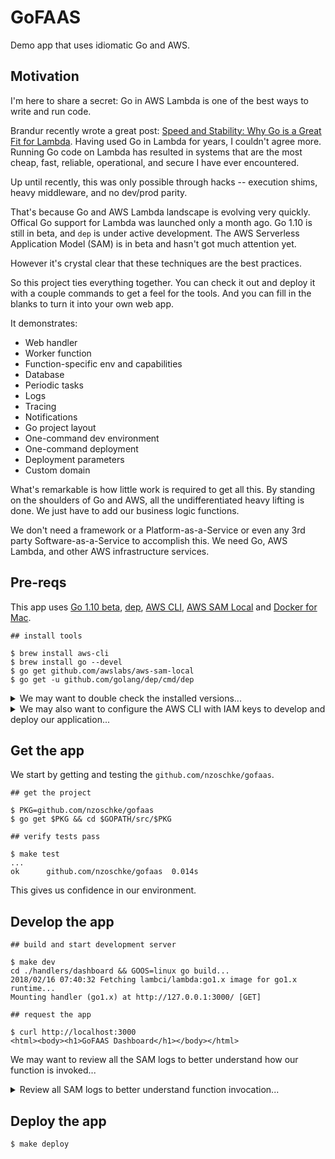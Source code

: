 # GoFAAS

Demo app that uses idiomatic Go and AWS.

## Motivation

I'm here to share a secret: Go in AWS Lambda is one of the best ways to write and run code.

Brandur recently wrote a great post: [Speed and Stability: Why Go is a Great Fit for Lambda](https://brandur.org/go-lambda). Having used Go in Lambda for years, I couldn't agree more. Running Go code on Lambda has resulted in systems that are the most cheap, fast, reliable, operational, and secure I have ever encountered.

Up until recently, this was only possible through hacks -- execution shims, heavy middleware, and no dev/prod parity.

That's because Go and AWS Lambda landscape is evolving very quickly. Offical Go support for Lambda was launched only a month ago. Go 1.10 is still in beta, and `dep` is under active development. The AWS Serverless Application Model (SAM) is in beta and hasn't got much attention yet.

However it's crystal clear that these techniques are the best practices.

So this project ties everything together. You can check it out and deploy it with a couple commands to get a feel for the tools. And you can fill in the blanks to turn it into your own web app.

It demonstrates:

* Web handler
* Worker function
* Function-specific env and capabilities
* Database
* Periodic tasks
* Logs
* Tracing
* Notifications
* Go project layout
* One-command dev environment
* One-command deployment
* Deployment parameters
* Custom domain

What's remarkable is how little work is required to get all this. By standing on the shoulders of Go and AWS, all the undifferentiated heavy lifting is done. We just have to add our business logic functions.

We don't need a framework or a Platform-as-a-Service or even any 3rd party Software-as-a-Service to accomplish this. We need Go, AWS Lambda, and other AWS infrastructure services.

## Pre-reqs

This app uses [Go 1.10 beta](https://beta.golang.org/), [dep](https://github.com/golang/dep), [AWS CLI](https://aws.amazon.com/cli/), [AWS SAM Local](https://docs.aws.amazon.com/lambda/latest/dg/test-sam-local.html) and [Docker for Mac](https://www.docker.com/docker-mac).

```console
## install tools

$ brew install aws-cli
$ brew install go --devel
$ go get github.com/awslabs/aws-sam-local 
$ go get -u github.com/golang/dep/cmd/dep
```

<details>
<summary>We may want to double check the installed versions...</summary>
&nbsp;

```console
## check versions

$ aws --version
aws-cli/1.14.40 Python/3.6.4 Darwin/17.4.0 botocore/1.8.44

$ docker version
Client:
 Version:	17.12.0-ce
 API version:	1.35
 Go version:	go1.9.2
 Git commit:	c97c6d6
 Built:	Wed Dec 27 20:03:51 2017
 OS/Arch:	darwin/amd64

Server:
 Engine:
  Version:	17.12.0-ce
  API version:	1.35 (minimum version 1.12)
  Go version:	go1.9.2
  Git commit:	c97c6d6
  Built:	Wed Dec 27 20:12:29 2017
  OS/Arch:	linux/amd64
  Experimental:	true

$ go version
go version go1.10rc2 darwin/amd64

$ aws-sam-local -v
sam version snapshot
```
</details>

<details>
<summary>We may also want to configure the AWS CLI with IAM keys to develop and deploy our application...</summary>
&nbsp;

Follow the [Creating an IAM User in Your AWS Account](https://docs.aws.amazon.com/IAM/latest/UserGuide/id_users_create.html) doc to create a IAM user with programmatic access. Call the user `gofaas-admin` and attach the "Administrator Access" policy for now.

Then configure the CLI. Here we are creating a new profile that we can switch to with `export AWS_PROFILE=gofaas`. This will help us isolate our experiments from other AWS work.

```console
## configure the AWS CLI with keys

$ aws configure --profile gofaas
AWS Access Key ID [None]: AKIA................
AWS Secret Access Key [None]: PQN4CWZXXbJEgnrom2fP0Z+z................
Default region name [None]: us-east-1
Default output format [None]: json

## configure this session to use the profile

$ export AWS_PROFILE=gofaas

## verify the profile

$ aws iam get-user
{
    "User": {
        "Path": "/",
        "UserName": "gofaas-admin",
        "UserId": "AIDAJA44LJEOECDPZ3S5U",
        "Arn": "arn:aws:iam::572007530218:user/gofaas-admin",
        "CreateDate": "2018-02-16T16:17:24Z"
    }
}
```
</details>

## Get the app

We start by getting and testing the `github.com/nzoschke/gofaas`.

```console
## get the project

$ PKG=github.com/nzoschke/gofaas
$ go get $PKG && cd $GOPATH/src/$PKG

## verify tests pass

$ make test
...
ok  	github.com/nzoschke/gofaas	0.014s
```

This gives us confidence in our environment.

## Develop the app

```console
## build and start development server

$ make dev
cd ./handlers/dashboard && GOOS=linux go build...
2018/02/16 07:40:32 Fetching lambci/lambda:go1.x image for go1.x runtime...
Mounting handler (go1.x) at http://127.0.0.1:3000/ [GET]
```

```console
## request the app

$ curl http://localhost:3000
<html><body><h1>GoFAAS Dashboard</h1></body></html>
```

We may want to review all the SAM logs to better understand how our function is invoked...

<details>
<summary>Review all SAM logs to better understand function invocation...</summary>
&nbsp;

```console
$ make dev

aws-sam-local local start-api -n env.json
2018/02/16 08:24:33 Connected to Docker 1.35
2018/02/16 08:24:33 Fetching lambci/lambda:go1.x image for go1.x runtime...
go1.x: Pulling from lambci/lambda
Digest: sha256:d77adf847c45dcb5fae3cd93283447fad3f3d51ead024aed0c866a407a206e7c
Status: Image is up to date for lambci/lambda:go1.x

Mounting handler (go1.x) at http://127.0.0.1:3000/ [GET]

You can now browse to the above endpoints to invoke your functions.
You do not need to restart/reload SAM CLI while working on your functions,
changes will be reflected instantly/automatically. You only need to restart
SAM CLI if you update your AWS SAM template.

2018/02/16 08:24:37 Invoking handler (go1.x)
2018/02/16 08:24:37 Decompressing /Users/noah/go/src/github.com/nzoschke/gofaas/handlers/dashboard/handler.zip
2018/02/16 08:24:37 Mounting /private/var/folders/px/fd8j3qvn13gcxw9_nw25pphw0000gn/T/aws-sam-local-1518798277763101448 as /var/task:ro inside runtime container
START RequestId: 0619a836-ce3d-1819-8edc-2005395b83a6 Version: $LATEST
END RequestId: 0619a836-ce3d-1819-8edc-2005395b83a6
REPORT RequestId: 0619a836-ce3d-1819-8edc-2005395b83a6	Duration: 1.56 ms	Billed Duration: 100 ms	Memory Size: 128 MB	Max Memory Used: 5 MB
```
</details>

## Deploy the app

```console
$ make deploy
```